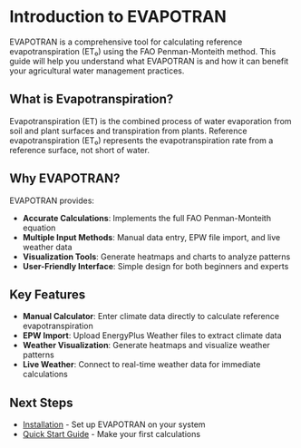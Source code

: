 # Introduction to EVAPOTRAN

EVAPOTRAN is a comprehensive tool for calculating reference evapotranspiration (ET₀) using the FAO Penman-Monteith method. This guide will help you understand what EVAPOTRAN is and how it can benefit your agricultural water management practices.

## What is Evapotranspiration?

Evapotranspiration (ET) is the combined process of water evaporation from soil and plant surfaces and transpiration from plants. Reference evapotranspiration (ET₀) represents the evapotranspiration rate from a reference surface, not short of water.

## Why EVAPOTRAN?

EVAPOTRAN provides:

- **Accurate Calculations**: Implements the full FAO Penman-Monteith equation
- **Multiple Input Methods**: Manual data entry, EPW file import, and live weather data
- **Visualization Tools**: Generate heatmaps and charts to analyze patterns
- **User-Friendly Interface**: Simple design for both beginners and experts

## Key Features

- **Manual Calculator**: Enter climate data directly to calculate reference evapotranspiration
- **EPW Import**: Upload EnergyPlus Weather files to extract climate data
- **Weather Visualization**: Generate heatmaps and visualize weather patterns
- **Live Weather**: Connect to real-time weather data for immediate calculations

## Next Steps

- [Installation](installation.md) - Set up EVAPOTRAN on your system
- [Quick Start Guide](quick-start.md) - Make your first calculations